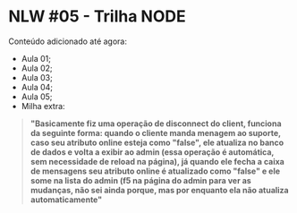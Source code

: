 # NLW #05 - Trilha NODE

Conteúdo adicionado até agora:
- Aula 01;
- Aula 02;
- Aula 03;
- Aula 04;
- Aula 05;
- Milha extra: 
> __"Basicamente fiz uma operação de disconnect do client, funciona da seguinte forma: quando o cliente manda menagem ao suporte, caso seu atributo online esteja como "false", ele atualiza no banco de dados e volta a exibir ao admin (essa operação é automática, sem necessidade de reload na página), já quando ele fecha a caixa de mensagens seu atributo online é atualizado como "false" e ele some na lista do admin (f5 na página do admin para ver as mudanças, não sei ainda porque, mas por enquanto ela não atualiza automaticamente"__
